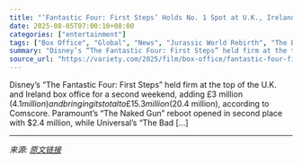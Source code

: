 ```yaml
---
title: "‘Fantastic Four: First Steps’ Holds No. 1 Spot at U.K., Ireland Box Office as ‘Naked Gun’ Reboot Lands at No. 2"
date: 2025-08-05T07:00:10+08:00
categories: ["entertainment"]
tags: ["Box Office", "Global", "News", "Jurassic World Rebirth", "The Bad Guys 2", "The Fantastic Four: First Steps", "The Naked Gun"]
summary: "Disney’s “The Fantastic Four: First Steps” held firm at the top of the U.K. and Ireland box office for a second weekend, adding £3 million ($4.1 million) and bringing its total to £15.3 million ($20.4"
source_url: "https://variety.com/2025/film/box-office/fantastic-four-first-steps-uk-ireland-box-office-naked-gun-1236478368/"
---
```


Disney’s “The Fantastic Four: First Steps” held firm at the top of the U.K. and Ireland box office for a second weekend, adding £3 million ($4.1 million) and bringing its total to £15.3 million ($20.4 million), according to Comscore. Paramount’s “The Naked Gun” reboot opened in second place with $2.4 million, while Universal’s “The Bad [&#8230;]

---

*来源: [原文链接](https://variety.com/2025/film/box-office/fantastic-four-first-steps-uk-ireland-box-office-naked-gun-1236478368/)*
